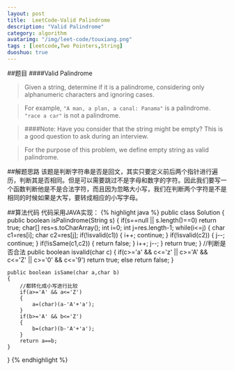 ```yaml
---
layout: post
title:  LeetCode-Valid Palindrome
description: "Valid Palindrome"
category: algorithm
avatarimg: "/img/leet-code/touxiang.png"
tags : [leetcode,Two Pointers,String]
duoshuo: true
---
```

##题目
####Valid Palindrome
>Given a string, determine if it is a palindrome, considering only alphanumeric characters and ignoring cases.

>For example,
>`"A man, a plan, a canal: Panama"` is a palindrome.    
>`"race a car"` is not a palindrome.

>####Note:
>Have you consider that the string might be empty? This is a good question to ask during an interview.

>For the purpose of this problem, we define empty string as valid palindrome.

<!-- more -->
	
##解题思路
该题是判断字符串是否是回文，其实只要定义前后两个指针进行遍历，判断其是否相同。但是可以需要跳过不是字母和数字的字符。因此我们要写一个函数判断他是不是合法字符，而且因为忽略大小写，我们在判断两个字符是不是相同的时候如果是大写，要转成相应的小写字母。

##算法代码
代码采用JAVA实现： 
{% highlight java %}
public class Solution {
    public boolean isPalindrome(String s) {
        if(s==null || s.length()==0)
        	return true;
        char[] res=s.toCharArray();
        int i=0;
        int j=res.length-1;
        while(i<=j)
        {
        	char c1=res[i];
        	char c2=res[j];
        	if(!isvalid(c1))
        	{
        		i++;
        		continue;
        	}
        	if(!isvalid(c2))
        	{
        		j--;
        		continue;
        	}
        	if(!isSame(c1,c2))
        	{
        		return false;
        	}
        	i++;
        	j--;
        }
        return true;
    }
    //判断是否合法
    public boolean isvalid(char c)
    {
    	if(c>='a' && c<='z' || c>='A' && c<='Z' || c>='0' && c<='9')
    		return true;
    	else
    		return false;
    }

    public boolean isSame(char a,char b)
    {
    	//都转化成小写进行比较
    	if(a>='A' && a<='Z')
    	{
    		a=(char)(a-'A'+'a');
    	}
    	if(b>='A' && b<='Z')
    	{
    		b=(char)(b-'A'+'a');
    	}
    	return a==b;
    }
}
{% endhighlight %}









